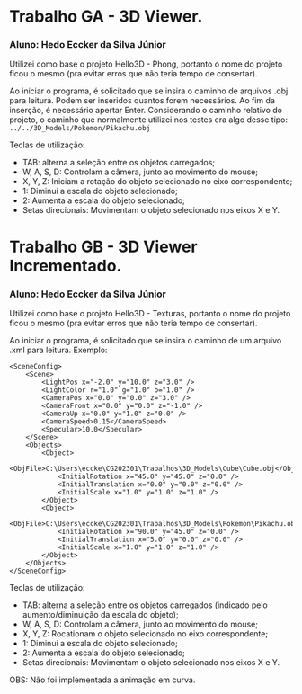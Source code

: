 # Trabalho GA - 3D Viewer.
### Aluno: Hedo Eccker da Silva Júnior

Utilizei como base o projeto Hello3D - Phong, portanto o nome do projeto ficou o mesmo (pra evitar erros que não teria tempo de consertar).

Ao iniciar o programa, é solicitado que se insira o caminho de arquivos .obj para leitura. Podem ser inseridos quantos forem necessários. Ao fim da inserção, é necessário apertar Enter. Considerando o caminho relativo do projeto, o caminho que normalmente utilizei nos testes era algo desse tipo:
`../../3D_Models/Pokemon/Pikachu.obj`

Teclas de utilização:
- TAB: alterna a seleção entre os objetos carregados;
- W, A, S, D: Controlam a câmera, junto ao movimento do mouse;
- X, Y, Z: Iniciam a rotação do objeto selecionado no eixo correspondente;
- 1: Diminui a escala do objeto selecionado;
- 2: Aumenta a escala do objeto selecionado;
- Setas direcionais: Movimentam o objeto selecionado nos eixos X e Y.

# Trabalho GB - 3D Viewer Incrementado.
### Aluno: Hedo Eccker da Silva Júnior

Utilizei como base o projeto Hello3D - Texturas, portanto o nome do projeto ficou o mesmo (pra evitar erros que não teria tempo de consertar).

Ao iniciar o programa, é solicitado que se insira o caminho de um arquivo .xml para leitura. Exemplo:
```
<SceneConfig>
    <Scene>
        <LightPos x="-2.0" y="10.0" z="3.0" />
        <LightColor r="1.0" g="1.0" b="1.0" />
        <CameraPos x="0.0" y="0.0" z="3.0" />
        <CameraFront x="0.0" y="0.0" z="-1.0" />
        <CameraUp x="0.0" y="1.0" z="0.0" />
		<CameraSpeed>0.15</CameraSpeed>
		<Specular>10.0</Specular>
    </Scene>
    <Objects>
        <Object>
            <ObjFile>C:\Users\eccke\CG202301\Trabalhos\3D_Models\Cube\Cube.obj</ObjFile>
            <InitialRotation x="45.0" y="45.0" z="0.0" />
            <InitialTranslation x="0.0" y="0.0" z="0.0" />
            <InitialScale x="1.0" y="1.0" z="1.0" />
        </Object>
        <Object>
            <ObjFile>C:\Users\eccke\CG202301\Trabalhos\3D_Models\Pokemon\Pikachu.obj</ObjFile>
            <InitialRotation x="90.0" y="45.0" z="0.0" />
            <InitialTranslation x="5.0" y="0.0" z="0.0" />
            <InitialScale x="1.0" y="1.0" z="1.0" />
        </Object>
    </Objects>
</SceneConfig>
```

Teclas de utilização:
- TAB: alterna a seleção entre os objetos carregados (indicado pelo aumento/diminuição da escala do objeto);
- W, A, S, D: Controlam a câmera, junto ao movimento do mouse;
- X, Y, Z: Rocationam o objeto selecionado no eixo correspondente;
- 1: Diminui a escala do objeto selecionado;
- 2: Aumenta a escala do objeto selecionado;
- Setas direcionais: Movimentam o objeto selecionado nos eixos X e Y.

OBS: Não foi implementada a animação em curva.
